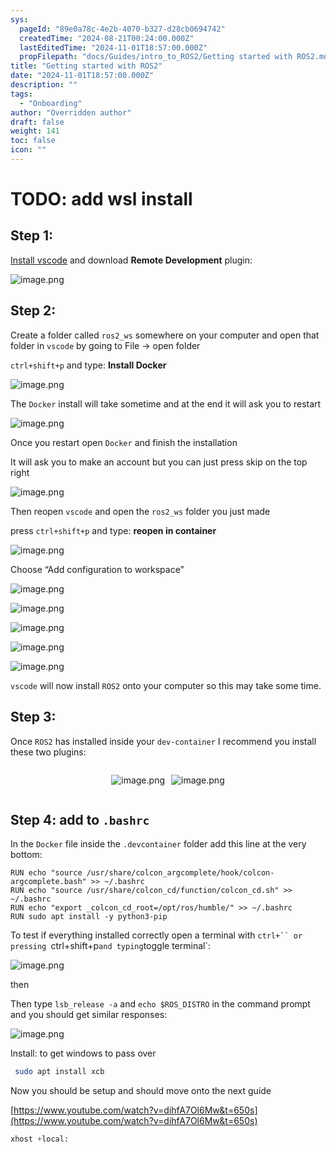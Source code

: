 ```yaml
---
sys:
  pageId: "89e0a78c-4e2b-4070-b327-d28cb0694742"
  createdTime: "2024-08-21T00:24:00.000Z"
  lastEditedTime: "2024-11-01T18:57:00.000Z"
  propFilepath: "docs/Guides/intro_to_ROS2/Getting started with ROS2.md"
title: "Getting started with ROS2"
date: "2024-11-01T18:57:00.000Z"
description: ""
tags:
  - "Onboarding"
author: "Overridden author"
draft: false
weight: 141
toc: false
icon: ""
---
```


# TODO: add wsl install

## Step 1:

[Install vscode](https://code.visualstudio.com/download) and download **Remote Development** plugin:

![image.png](https://prod-files-secure.s3.us-west-2.amazonaws.com/d518164a-d88e-44d1-a4ee-3adb3bd8bce0/efb52993-1881-4a40-b95e-6f020334f022/image.png?X-Amz-Algorithm=AWS4-HMAC-SHA256&X-Amz-Content-Sha256=UNSIGNED-PAYLOAD&X-Amz-Credential=ASIAZI2LB466RTVHPHOJ%2F20250426%2Fus-west-2%2Fs3%2Faws4_request&X-Amz-Date=20250426T200814Z&X-Amz-Expires=3600&X-Amz-Security-Token=IQoJb3JpZ2luX2VjELP%2F%2F%2F%2F%2F%2F%2F%2F%2F%2FwEaCXVzLXdlc3QtMiJGMEQCIF0mrSixW1sAyHsoApaFi1M5AjrEysryiqitwjkcdAmkAiAykX1nGl2OsG6jss5qx8TkUVcA%2BcpxG%2FxOWMUKQbObpyr%2FAwhMEAAaDDYzNzQyMzE4MzgwNSIM2ioLiqfKfj7vGmlGKtwDOJXhHFSGvLvRzS%2FWwuEG0pLlaoqULq2vknCOds5A7C%2F73VuM5cbo3IaAEAudwYpkBVfeEPhwtOojW%2FHIK4eDG%2FYBM2%2FXjiEf5BEjc8Uimm8wvSQ3cc2OWVchkKd5vOhA5YmWUjgNOGVYvbJwRfneWNWaB8MR6emJpF3b3UQpmzBF0xylDQ67VBTx%2BhFMLjtrKA3Hrrg97kSAbyTb6WO9XGjS9fqe6P%2F2Z2BzBHtW%2BbN3Sch5N%2FM0X5eY%2B%2BTBJcSGrHvQFPI5QNhTefstp%2FlgGqQ%2FIg8BT3o1qEIOHdKldifOX2w0OiKe5vQzb49%2BcSIZND1H8qe%2BdTbSjlCf1ftvQxEho%2FyIHvQDw4KvUn0tnKn64xktw13C%2BqWwL1ovR6PG55tOdzAlqVHflNgQdEbwIfRkhrXrhL%2BPSvE7Mo4i0aJQ5zhL7SVbejob4W2vIO7IQUxRWrTHPOWnbPGMDDw%2BAVrKhaSDPtVO44DvVWIIRpz1bFXf0aNIn%2BUab6%2BUYXmJvjlRHuVuI4YZ5y45fv5iRL%2B7aErbXewkvUdLWb9kgFTQE%2Bk2TVpEf7x%2Fx4awASe%2B%2BEB0QGT%2FqAmar55BBAzKmC%2B%2B4tDVjFM4AH80VjSXvoS2Z0N0o6MmkbFtdUAw2920wAY6pgFG2Co2JA4wuZ0qJLIZ1Tzyi2E0Lnb0qQcom7Uz1FUaF8rVJAZGqokb%2BMYcaJNql7NPMMbncRvGNJtQB6cd93q0i5UcjsJjTsPbj88LBoEfgXs21VGNaVed3nLRrcYJXHKdOiG8cFT0X%2FlKvsHQIjTa6fbbwEbPX%2FdXhABOZ8y5kY9aTBRiSeV%2FKB37mJTPfoOqL8Ii6T%2FFERZiPIlbTmwDJF3KjPc%2B&X-Amz-Signature=d99b48442d5854c71be727a6f535d5aa1ee342e88cda47e22e006fab549877cc&X-Amz-SignedHeaders=host&x-id=GetObject)

## Step 2:

Create a folder called `ros2_ws` somewhere on your computer and open that folder in `vscode` by going to File → open folder 

`ctrl+shift+p` and type: **Install Docker**

![image.png](https://prod-files-secure.s3.us-west-2.amazonaws.com/d518164a-d88e-44d1-a4ee-3adb3bd8bce0/2269dc0e-1cd5-47ff-bceb-c04ad9b2eab0/image.png?X-Amz-Algorithm=AWS4-HMAC-SHA256&X-Amz-Content-Sha256=UNSIGNED-PAYLOAD&X-Amz-Credential=ASIAZI2LB466RTVHPHOJ%2F20250426%2Fus-west-2%2Fs3%2Faws4_request&X-Amz-Date=20250426T200814Z&X-Amz-Expires=3600&X-Amz-Security-Token=IQoJb3JpZ2luX2VjELP%2F%2F%2F%2F%2F%2F%2F%2F%2F%2FwEaCXVzLXdlc3QtMiJGMEQCIF0mrSixW1sAyHsoApaFi1M5AjrEysryiqitwjkcdAmkAiAykX1nGl2OsG6jss5qx8TkUVcA%2BcpxG%2FxOWMUKQbObpyr%2FAwhMEAAaDDYzNzQyMzE4MzgwNSIM2ioLiqfKfj7vGmlGKtwDOJXhHFSGvLvRzS%2FWwuEG0pLlaoqULq2vknCOds5A7C%2F73VuM5cbo3IaAEAudwYpkBVfeEPhwtOojW%2FHIK4eDG%2FYBM2%2FXjiEf5BEjc8Uimm8wvSQ3cc2OWVchkKd5vOhA5YmWUjgNOGVYvbJwRfneWNWaB8MR6emJpF3b3UQpmzBF0xylDQ67VBTx%2BhFMLjtrKA3Hrrg97kSAbyTb6WO9XGjS9fqe6P%2F2Z2BzBHtW%2BbN3Sch5N%2FM0X5eY%2B%2BTBJcSGrHvQFPI5QNhTefstp%2FlgGqQ%2FIg8BT3o1qEIOHdKldifOX2w0OiKe5vQzb49%2BcSIZND1H8qe%2BdTbSjlCf1ftvQxEho%2FyIHvQDw4KvUn0tnKn64xktw13C%2BqWwL1ovR6PG55tOdzAlqVHflNgQdEbwIfRkhrXrhL%2BPSvE7Mo4i0aJQ5zhL7SVbejob4W2vIO7IQUxRWrTHPOWnbPGMDDw%2BAVrKhaSDPtVO44DvVWIIRpz1bFXf0aNIn%2BUab6%2BUYXmJvjlRHuVuI4YZ5y45fv5iRL%2B7aErbXewkvUdLWb9kgFTQE%2Bk2TVpEf7x%2Fx4awASe%2B%2BEB0QGT%2FqAmar55BBAzKmC%2B%2B4tDVjFM4AH80VjSXvoS2Z0N0o6MmkbFtdUAw2920wAY6pgFG2Co2JA4wuZ0qJLIZ1Tzyi2E0Lnb0qQcom7Uz1FUaF8rVJAZGqokb%2BMYcaJNql7NPMMbncRvGNJtQB6cd93q0i5UcjsJjTsPbj88LBoEfgXs21VGNaVed3nLRrcYJXHKdOiG8cFT0X%2FlKvsHQIjTa6fbbwEbPX%2FdXhABOZ8y5kY9aTBRiSeV%2FKB37mJTPfoOqL8Ii6T%2FFERZiPIlbTmwDJF3KjPc%2B&X-Amz-Signature=208a94d3b7369ce02d20a365e3eabb50e3b0a1e5605b1c885d80212fe1920965&X-Amz-SignedHeaders=host&x-id=GetObject)

The `Docker` install will take sometime and at the end it will ask you to restart

![image.png](https://prod-files-secure.s3.us-west-2.amazonaws.com/d518164a-d88e-44d1-a4ee-3adb3bd8bce0/ed233f78-be33-4b1f-b89c-9c346c0e961e/image.png?X-Amz-Algorithm=AWS4-HMAC-SHA256&X-Amz-Content-Sha256=UNSIGNED-PAYLOAD&X-Amz-Credential=ASIAZI2LB466RTVHPHOJ%2F20250426%2Fus-west-2%2Fs3%2Faws4_request&X-Amz-Date=20250426T200814Z&X-Amz-Expires=3600&X-Amz-Security-Token=IQoJb3JpZ2luX2VjELP%2F%2F%2F%2F%2F%2F%2F%2F%2F%2FwEaCXVzLXdlc3QtMiJGMEQCIF0mrSixW1sAyHsoApaFi1M5AjrEysryiqitwjkcdAmkAiAykX1nGl2OsG6jss5qx8TkUVcA%2BcpxG%2FxOWMUKQbObpyr%2FAwhMEAAaDDYzNzQyMzE4MzgwNSIM2ioLiqfKfj7vGmlGKtwDOJXhHFSGvLvRzS%2FWwuEG0pLlaoqULq2vknCOds5A7C%2F73VuM5cbo3IaAEAudwYpkBVfeEPhwtOojW%2FHIK4eDG%2FYBM2%2FXjiEf5BEjc8Uimm8wvSQ3cc2OWVchkKd5vOhA5YmWUjgNOGVYvbJwRfneWNWaB8MR6emJpF3b3UQpmzBF0xylDQ67VBTx%2BhFMLjtrKA3Hrrg97kSAbyTb6WO9XGjS9fqe6P%2F2Z2BzBHtW%2BbN3Sch5N%2FM0X5eY%2B%2BTBJcSGrHvQFPI5QNhTefstp%2FlgGqQ%2FIg8BT3o1qEIOHdKldifOX2w0OiKe5vQzb49%2BcSIZND1H8qe%2BdTbSjlCf1ftvQxEho%2FyIHvQDw4KvUn0tnKn64xktw13C%2BqWwL1ovR6PG55tOdzAlqVHflNgQdEbwIfRkhrXrhL%2BPSvE7Mo4i0aJQ5zhL7SVbejob4W2vIO7IQUxRWrTHPOWnbPGMDDw%2BAVrKhaSDPtVO44DvVWIIRpz1bFXf0aNIn%2BUab6%2BUYXmJvjlRHuVuI4YZ5y45fv5iRL%2B7aErbXewkvUdLWb9kgFTQE%2Bk2TVpEf7x%2Fx4awASe%2B%2BEB0QGT%2FqAmar55BBAzKmC%2B%2B4tDVjFM4AH80VjSXvoS2Z0N0o6MmkbFtdUAw2920wAY6pgFG2Co2JA4wuZ0qJLIZ1Tzyi2E0Lnb0qQcom7Uz1FUaF8rVJAZGqokb%2BMYcaJNql7NPMMbncRvGNJtQB6cd93q0i5UcjsJjTsPbj88LBoEfgXs21VGNaVed3nLRrcYJXHKdOiG8cFT0X%2FlKvsHQIjTa6fbbwEbPX%2FdXhABOZ8y5kY9aTBRiSeV%2FKB37mJTPfoOqL8Ii6T%2FFERZiPIlbTmwDJF3KjPc%2B&X-Amz-Signature=1cb30d95566d1a717be6cb1e5fae0ba5ec0edc9f82dde439a090ec308122836a&X-Amz-SignedHeaders=host&x-id=GetObject)

Once you restart open `Docker` and finish the installation

It will ask you to make an account but you can just press skip on the top right

![image.png](https://prod-files-secure.s3.us-west-2.amazonaws.com/d518164a-d88e-44d1-a4ee-3adb3bd8bce0/21010ad9-1659-4fd9-9f59-9932a09b2a3d/image.png?X-Amz-Algorithm=AWS4-HMAC-SHA256&X-Amz-Content-Sha256=UNSIGNED-PAYLOAD&X-Amz-Credential=ASIAZI2LB466RTVHPHOJ%2F20250426%2Fus-west-2%2Fs3%2Faws4_request&X-Amz-Date=20250426T200814Z&X-Amz-Expires=3600&X-Amz-Security-Token=IQoJb3JpZ2luX2VjELP%2F%2F%2F%2F%2F%2F%2F%2F%2F%2FwEaCXVzLXdlc3QtMiJGMEQCIF0mrSixW1sAyHsoApaFi1M5AjrEysryiqitwjkcdAmkAiAykX1nGl2OsG6jss5qx8TkUVcA%2BcpxG%2FxOWMUKQbObpyr%2FAwhMEAAaDDYzNzQyMzE4MzgwNSIM2ioLiqfKfj7vGmlGKtwDOJXhHFSGvLvRzS%2FWwuEG0pLlaoqULq2vknCOds5A7C%2F73VuM5cbo3IaAEAudwYpkBVfeEPhwtOojW%2FHIK4eDG%2FYBM2%2FXjiEf5BEjc8Uimm8wvSQ3cc2OWVchkKd5vOhA5YmWUjgNOGVYvbJwRfneWNWaB8MR6emJpF3b3UQpmzBF0xylDQ67VBTx%2BhFMLjtrKA3Hrrg97kSAbyTb6WO9XGjS9fqe6P%2F2Z2BzBHtW%2BbN3Sch5N%2FM0X5eY%2B%2BTBJcSGrHvQFPI5QNhTefstp%2FlgGqQ%2FIg8BT3o1qEIOHdKldifOX2w0OiKe5vQzb49%2BcSIZND1H8qe%2BdTbSjlCf1ftvQxEho%2FyIHvQDw4KvUn0tnKn64xktw13C%2BqWwL1ovR6PG55tOdzAlqVHflNgQdEbwIfRkhrXrhL%2BPSvE7Mo4i0aJQ5zhL7SVbejob4W2vIO7IQUxRWrTHPOWnbPGMDDw%2BAVrKhaSDPtVO44DvVWIIRpz1bFXf0aNIn%2BUab6%2BUYXmJvjlRHuVuI4YZ5y45fv5iRL%2B7aErbXewkvUdLWb9kgFTQE%2Bk2TVpEf7x%2Fx4awASe%2B%2BEB0QGT%2FqAmar55BBAzKmC%2B%2B4tDVjFM4AH80VjSXvoS2Z0N0o6MmkbFtdUAw2920wAY6pgFG2Co2JA4wuZ0qJLIZ1Tzyi2E0Lnb0qQcom7Uz1FUaF8rVJAZGqokb%2BMYcaJNql7NPMMbncRvGNJtQB6cd93q0i5UcjsJjTsPbj88LBoEfgXs21VGNaVed3nLRrcYJXHKdOiG8cFT0X%2FlKvsHQIjTa6fbbwEbPX%2FdXhABOZ8y5kY9aTBRiSeV%2FKB37mJTPfoOqL8Ii6T%2FFERZiPIlbTmwDJF3KjPc%2B&X-Amz-Signature=9a0517e04f14c73078b6d61ffcc76a6f6b1bb5055ce5c79d1f38cf23f0aff99f&X-Amz-SignedHeaders=host&x-id=GetObject)

Then reopen `vscode` and open the `ros2_ws` folder you just made

press `ctrl+shift+p` and type: **reopen in container**

![image.png](https://prod-files-secure.s3.us-west-2.amazonaws.com/d518164a-d88e-44d1-a4ee-3adb3bd8bce0/4e93b8c2-41ad-488c-8095-c74205196118/image.png?X-Amz-Algorithm=AWS4-HMAC-SHA256&X-Amz-Content-Sha256=UNSIGNED-PAYLOAD&X-Amz-Credential=ASIAZI2LB466RTVHPHOJ%2F20250426%2Fus-west-2%2Fs3%2Faws4_request&X-Amz-Date=20250426T200814Z&X-Amz-Expires=3600&X-Amz-Security-Token=IQoJb3JpZ2luX2VjELP%2F%2F%2F%2F%2F%2F%2F%2F%2F%2FwEaCXVzLXdlc3QtMiJGMEQCIF0mrSixW1sAyHsoApaFi1M5AjrEysryiqitwjkcdAmkAiAykX1nGl2OsG6jss5qx8TkUVcA%2BcpxG%2FxOWMUKQbObpyr%2FAwhMEAAaDDYzNzQyMzE4MzgwNSIM2ioLiqfKfj7vGmlGKtwDOJXhHFSGvLvRzS%2FWwuEG0pLlaoqULq2vknCOds5A7C%2F73VuM5cbo3IaAEAudwYpkBVfeEPhwtOojW%2FHIK4eDG%2FYBM2%2FXjiEf5BEjc8Uimm8wvSQ3cc2OWVchkKd5vOhA5YmWUjgNOGVYvbJwRfneWNWaB8MR6emJpF3b3UQpmzBF0xylDQ67VBTx%2BhFMLjtrKA3Hrrg97kSAbyTb6WO9XGjS9fqe6P%2F2Z2BzBHtW%2BbN3Sch5N%2FM0X5eY%2B%2BTBJcSGrHvQFPI5QNhTefstp%2FlgGqQ%2FIg8BT3o1qEIOHdKldifOX2w0OiKe5vQzb49%2BcSIZND1H8qe%2BdTbSjlCf1ftvQxEho%2FyIHvQDw4KvUn0tnKn64xktw13C%2BqWwL1ovR6PG55tOdzAlqVHflNgQdEbwIfRkhrXrhL%2BPSvE7Mo4i0aJQ5zhL7SVbejob4W2vIO7IQUxRWrTHPOWnbPGMDDw%2BAVrKhaSDPtVO44DvVWIIRpz1bFXf0aNIn%2BUab6%2BUYXmJvjlRHuVuI4YZ5y45fv5iRL%2B7aErbXewkvUdLWb9kgFTQE%2Bk2TVpEf7x%2Fx4awASe%2B%2BEB0QGT%2FqAmar55BBAzKmC%2B%2B4tDVjFM4AH80VjSXvoS2Z0N0o6MmkbFtdUAw2920wAY6pgFG2Co2JA4wuZ0qJLIZ1Tzyi2E0Lnb0qQcom7Uz1FUaF8rVJAZGqokb%2BMYcaJNql7NPMMbncRvGNJtQB6cd93q0i5UcjsJjTsPbj88LBoEfgXs21VGNaVed3nLRrcYJXHKdOiG8cFT0X%2FlKvsHQIjTa6fbbwEbPX%2FdXhABOZ8y5kY9aTBRiSeV%2FKB37mJTPfoOqL8Ii6T%2FFERZiPIlbTmwDJF3KjPc%2B&X-Amz-Signature=ddad0baf5d33bfc61fe3badc13e6a8ce6ab6dc1652a93f0ef1bf8a0ce8562808&X-Amz-SignedHeaders=host&x-id=GetObject)

Choose “Add configuration to workspace”

![image.png](https://prod-files-secure.s3.us-west-2.amazonaws.com/d518164a-d88e-44d1-a4ee-3adb3bd8bce0/9560b282-5060-4989-ba37-97e7b2c22476/image.png?X-Amz-Algorithm=AWS4-HMAC-SHA256&X-Amz-Content-Sha256=UNSIGNED-PAYLOAD&X-Amz-Credential=ASIAZI2LB466RTVHPHOJ%2F20250426%2Fus-west-2%2Fs3%2Faws4_request&X-Amz-Date=20250426T200814Z&X-Amz-Expires=3600&X-Amz-Security-Token=IQoJb3JpZ2luX2VjELP%2F%2F%2F%2F%2F%2F%2F%2F%2F%2FwEaCXVzLXdlc3QtMiJGMEQCIF0mrSixW1sAyHsoApaFi1M5AjrEysryiqitwjkcdAmkAiAykX1nGl2OsG6jss5qx8TkUVcA%2BcpxG%2FxOWMUKQbObpyr%2FAwhMEAAaDDYzNzQyMzE4MzgwNSIM2ioLiqfKfj7vGmlGKtwDOJXhHFSGvLvRzS%2FWwuEG0pLlaoqULq2vknCOds5A7C%2F73VuM5cbo3IaAEAudwYpkBVfeEPhwtOojW%2FHIK4eDG%2FYBM2%2FXjiEf5BEjc8Uimm8wvSQ3cc2OWVchkKd5vOhA5YmWUjgNOGVYvbJwRfneWNWaB8MR6emJpF3b3UQpmzBF0xylDQ67VBTx%2BhFMLjtrKA3Hrrg97kSAbyTb6WO9XGjS9fqe6P%2F2Z2BzBHtW%2BbN3Sch5N%2FM0X5eY%2B%2BTBJcSGrHvQFPI5QNhTefstp%2FlgGqQ%2FIg8BT3o1qEIOHdKldifOX2w0OiKe5vQzb49%2BcSIZND1H8qe%2BdTbSjlCf1ftvQxEho%2FyIHvQDw4KvUn0tnKn64xktw13C%2BqWwL1ovR6PG55tOdzAlqVHflNgQdEbwIfRkhrXrhL%2BPSvE7Mo4i0aJQ5zhL7SVbejob4W2vIO7IQUxRWrTHPOWnbPGMDDw%2BAVrKhaSDPtVO44DvVWIIRpz1bFXf0aNIn%2BUab6%2BUYXmJvjlRHuVuI4YZ5y45fv5iRL%2B7aErbXewkvUdLWb9kgFTQE%2Bk2TVpEf7x%2Fx4awASe%2B%2BEB0QGT%2FqAmar55BBAzKmC%2B%2B4tDVjFM4AH80VjSXvoS2Z0N0o6MmkbFtdUAw2920wAY6pgFG2Co2JA4wuZ0qJLIZ1Tzyi2E0Lnb0qQcom7Uz1FUaF8rVJAZGqokb%2BMYcaJNql7NPMMbncRvGNJtQB6cd93q0i5UcjsJjTsPbj88LBoEfgXs21VGNaVed3nLRrcYJXHKdOiG8cFT0X%2FlKvsHQIjTa6fbbwEbPX%2FdXhABOZ8y5kY9aTBRiSeV%2FKB37mJTPfoOqL8Ii6T%2FFERZiPIlbTmwDJF3KjPc%2B&X-Amz-Signature=1737b83b2574be51ebf1d35a23bc360df2183bbddcaa04fe973da0767fcf82cf&X-Amz-SignedHeaders=host&x-id=GetObject)

![image.png](https://prod-files-secure.s3.us-west-2.amazonaws.com/d518164a-d88e-44d1-a4ee-3adb3bd8bce0/2ee63f81-886b-48e8-a553-dc6e5eac99e4/image.png?X-Amz-Algorithm=AWS4-HMAC-SHA256&X-Amz-Content-Sha256=UNSIGNED-PAYLOAD&X-Amz-Credential=ASIAZI2LB466RTVHPHOJ%2F20250426%2Fus-west-2%2Fs3%2Faws4_request&X-Amz-Date=20250426T200814Z&X-Amz-Expires=3600&X-Amz-Security-Token=IQoJb3JpZ2luX2VjELP%2F%2F%2F%2F%2F%2F%2F%2F%2F%2FwEaCXVzLXdlc3QtMiJGMEQCIF0mrSixW1sAyHsoApaFi1M5AjrEysryiqitwjkcdAmkAiAykX1nGl2OsG6jss5qx8TkUVcA%2BcpxG%2FxOWMUKQbObpyr%2FAwhMEAAaDDYzNzQyMzE4MzgwNSIM2ioLiqfKfj7vGmlGKtwDOJXhHFSGvLvRzS%2FWwuEG0pLlaoqULq2vknCOds5A7C%2F73VuM5cbo3IaAEAudwYpkBVfeEPhwtOojW%2FHIK4eDG%2FYBM2%2FXjiEf5BEjc8Uimm8wvSQ3cc2OWVchkKd5vOhA5YmWUjgNOGVYvbJwRfneWNWaB8MR6emJpF3b3UQpmzBF0xylDQ67VBTx%2BhFMLjtrKA3Hrrg97kSAbyTb6WO9XGjS9fqe6P%2F2Z2BzBHtW%2BbN3Sch5N%2FM0X5eY%2B%2BTBJcSGrHvQFPI5QNhTefstp%2FlgGqQ%2FIg8BT3o1qEIOHdKldifOX2w0OiKe5vQzb49%2BcSIZND1H8qe%2BdTbSjlCf1ftvQxEho%2FyIHvQDw4KvUn0tnKn64xktw13C%2BqWwL1ovR6PG55tOdzAlqVHflNgQdEbwIfRkhrXrhL%2BPSvE7Mo4i0aJQ5zhL7SVbejob4W2vIO7IQUxRWrTHPOWnbPGMDDw%2BAVrKhaSDPtVO44DvVWIIRpz1bFXf0aNIn%2BUab6%2BUYXmJvjlRHuVuI4YZ5y45fv5iRL%2B7aErbXewkvUdLWb9kgFTQE%2Bk2TVpEf7x%2Fx4awASe%2B%2BEB0QGT%2FqAmar55BBAzKmC%2B%2B4tDVjFM4AH80VjSXvoS2Z0N0o6MmkbFtdUAw2920wAY6pgFG2Co2JA4wuZ0qJLIZ1Tzyi2E0Lnb0qQcom7Uz1FUaF8rVJAZGqokb%2BMYcaJNql7NPMMbncRvGNJtQB6cd93q0i5UcjsJjTsPbj88LBoEfgXs21VGNaVed3nLRrcYJXHKdOiG8cFT0X%2FlKvsHQIjTa6fbbwEbPX%2FdXhABOZ8y5kY9aTBRiSeV%2FKB37mJTPfoOqL8Ii6T%2FFERZiPIlbTmwDJF3KjPc%2B&X-Amz-Signature=0b00b9a8de3a6a5d12901eba48db0dbb4d6eeb482b6616a6670d0b5242d4e24f&X-Amz-SignedHeaders=host&x-id=GetObject)

![image.png](https://prod-files-secure.s3.us-west-2.amazonaws.com/d518164a-d88e-44d1-a4ee-3adb3bd8bce0/ae1580b2-b048-407e-aed9-b584224a7a04/image.png?X-Amz-Algorithm=AWS4-HMAC-SHA256&X-Amz-Content-Sha256=UNSIGNED-PAYLOAD&X-Amz-Credential=ASIAZI2LB466RTVHPHOJ%2F20250426%2Fus-west-2%2Fs3%2Faws4_request&X-Amz-Date=20250426T200814Z&X-Amz-Expires=3600&X-Amz-Security-Token=IQoJb3JpZ2luX2VjELP%2F%2F%2F%2F%2F%2F%2F%2F%2F%2FwEaCXVzLXdlc3QtMiJGMEQCIF0mrSixW1sAyHsoApaFi1M5AjrEysryiqitwjkcdAmkAiAykX1nGl2OsG6jss5qx8TkUVcA%2BcpxG%2FxOWMUKQbObpyr%2FAwhMEAAaDDYzNzQyMzE4MzgwNSIM2ioLiqfKfj7vGmlGKtwDOJXhHFSGvLvRzS%2FWwuEG0pLlaoqULq2vknCOds5A7C%2F73VuM5cbo3IaAEAudwYpkBVfeEPhwtOojW%2FHIK4eDG%2FYBM2%2FXjiEf5BEjc8Uimm8wvSQ3cc2OWVchkKd5vOhA5YmWUjgNOGVYvbJwRfneWNWaB8MR6emJpF3b3UQpmzBF0xylDQ67VBTx%2BhFMLjtrKA3Hrrg97kSAbyTb6WO9XGjS9fqe6P%2F2Z2BzBHtW%2BbN3Sch5N%2FM0X5eY%2B%2BTBJcSGrHvQFPI5QNhTefstp%2FlgGqQ%2FIg8BT3o1qEIOHdKldifOX2w0OiKe5vQzb49%2BcSIZND1H8qe%2BdTbSjlCf1ftvQxEho%2FyIHvQDw4KvUn0tnKn64xktw13C%2BqWwL1ovR6PG55tOdzAlqVHflNgQdEbwIfRkhrXrhL%2BPSvE7Mo4i0aJQ5zhL7SVbejob4W2vIO7IQUxRWrTHPOWnbPGMDDw%2BAVrKhaSDPtVO44DvVWIIRpz1bFXf0aNIn%2BUab6%2BUYXmJvjlRHuVuI4YZ5y45fv5iRL%2B7aErbXewkvUdLWb9kgFTQE%2Bk2TVpEf7x%2Fx4awASe%2B%2BEB0QGT%2FqAmar55BBAzKmC%2B%2B4tDVjFM4AH80VjSXvoS2Z0N0o6MmkbFtdUAw2920wAY6pgFG2Co2JA4wuZ0qJLIZ1Tzyi2E0Lnb0qQcom7Uz1FUaF8rVJAZGqokb%2BMYcaJNql7NPMMbncRvGNJtQB6cd93q0i5UcjsJjTsPbj88LBoEfgXs21VGNaVed3nLRrcYJXHKdOiG8cFT0X%2FlKvsHQIjTa6fbbwEbPX%2FdXhABOZ8y5kY9aTBRiSeV%2FKB37mJTPfoOqL8Ii6T%2FFERZiPIlbTmwDJF3KjPc%2B&X-Amz-Signature=e10b9690b29672aaa1350804df755b5e9b4f4ca54d1279ae7bcb3be91d222d75&X-Amz-SignedHeaders=host&x-id=GetObject)

![image.png](https://prod-files-secure.s3.us-west-2.amazonaws.com/d518164a-d88e-44d1-a4ee-3adb3bd8bce0/53255b28-f75e-430f-b9e3-c0ac8577e42b/image.png?X-Amz-Algorithm=AWS4-HMAC-SHA256&X-Amz-Content-Sha256=UNSIGNED-PAYLOAD&X-Amz-Credential=ASIAZI2LB466RTVHPHOJ%2F20250426%2Fus-west-2%2Fs3%2Faws4_request&X-Amz-Date=20250426T200814Z&X-Amz-Expires=3600&X-Amz-Security-Token=IQoJb3JpZ2luX2VjELP%2F%2F%2F%2F%2F%2F%2F%2F%2F%2FwEaCXVzLXdlc3QtMiJGMEQCIF0mrSixW1sAyHsoApaFi1M5AjrEysryiqitwjkcdAmkAiAykX1nGl2OsG6jss5qx8TkUVcA%2BcpxG%2FxOWMUKQbObpyr%2FAwhMEAAaDDYzNzQyMzE4MzgwNSIM2ioLiqfKfj7vGmlGKtwDOJXhHFSGvLvRzS%2FWwuEG0pLlaoqULq2vknCOds5A7C%2F73VuM5cbo3IaAEAudwYpkBVfeEPhwtOojW%2FHIK4eDG%2FYBM2%2FXjiEf5BEjc8Uimm8wvSQ3cc2OWVchkKd5vOhA5YmWUjgNOGVYvbJwRfneWNWaB8MR6emJpF3b3UQpmzBF0xylDQ67VBTx%2BhFMLjtrKA3Hrrg97kSAbyTb6WO9XGjS9fqe6P%2F2Z2BzBHtW%2BbN3Sch5N%2FM0X5eY%2B%2BTBJcSGrHvQFPI5QNhTefstp%2FlgGqQ%2FIg8BT3o1qEIOHdKldifOX2w0OiKe5vQzb49%2BcSIZND1H8qe%2BdTbSjlCf1ftvQxEho%2FyIHvQDw4KvUn0tnKn64xktw13C%2BqWwL1ovR6PG55tOdzAlqVHflNgQdEbwIfRkhrXrhL%2BPSvE7Mo4i0aJQ5zhL7SVbejob4W2vIO7IQUxRWrTHPOWnbPGMDDw%2BAVrKhaSDPtVO44DvVWIIRpz1bFXf0aNIn%2BUab6%2BUYXmJvjlRHuVuI4YZ5y45fv5iRL%2B7aErbXewkvUdLWb9kgFTQE%2Bk2TVpEf7x%2Fx4awASe%2B%2BEB0QGT%2FqAmar55BBAzKmC%2B%2B4tDVjFM4AH80VjSXvoS2Z0N0o6MmkbFtdUAw2920wAY6pgFG2Co2JA4wuZ0qJLIZ1Tzyi2E0Lnb0qQcom7Uz1FUaF8rVJAZGqokb%2BMYcaJNql7NPMMbncRvGNJtQB6cd93q0i5UcjsJjTsPbj88LBoEfgXs21VGNaVed3nLRrcYJXHKdOiG8cFT0X%2FlKvsHQIjTa6fbbwEbPX%2FdXhABOZ8y5kY9aTBRiSeV%2FKB37mJTPfoOqL8Ii6T%2FFERZiPIlbTmwDJF3KjPc%2B&X-Amz-Signature=74d5ed51d4946bbac046153a312649dabc6eb7726e1d39ac52f19440eba0f032&X-Amz-SignedHeaders=host&x-id=GetObject)

![image.png](https://prod-files-secure.s3.us-west-2.amazonaws.com/d518164a-d88e-44d1-a4ee-3adb3bd8bce0/7c562767-5af9-4ffb-97d1-327bcdf4ee00/image.png?X-Amz-Algorithm=AWS4-HMAC-SHA256&X-Amz-Content-Sha256=UNSIGNED-PAYLOAD&X-Amz-Credential=ASIAZI2LB466RTVHPHOJ%2F20250426%2Fus-west-2%2Fs3%2Faws4_request&X-Amz-Date=20250426T200814Z&X-Amz-Expires=3600&X-Amz-Security-Token=IQoJb3JpZ2luX2VjELP%2F%2F%2F%2F%2F%2F%2F%2F%2F%2FwEaCXVzLXdlc3QtMiJGMEQCIF0mrSixW1sAyHsoApaFi1M5AjrEysryiqitwjkcdAmkAiAykX1nGl2OsG6jss5qx8TkUVcA%2BcpxG%2FxOWMUKQbObpyr%2FAwhMEAAaDDYzNzQyMzE4MzgwNSIM2ioLiqfKfj7vGmlGKtwDOJXhHFSGvLvRzS%2FWwuEG0pLlaoqULq2vknCOds5A7C%2F73VuM5cbo3IaAEAudwYpkBVfeEPhwtOojW%2FHIK4eDG%2FYBM2%2FXjiEf5BEjc8Uimm8wvSQ3cc2OWVchkKd5vOhA5YmWUjgNOGVYvbJwRfneWNWaB8MR6emJpF3b3UQpmzBF0xylDQ67VBTx%2BhFMLjtrKA3Hrrg97kSAbyTb6WO9XGjS9fqe6P%2F2Z2BzBHtW%2BbN3Sch5N%2FM0X5eY%2B%2BTBJcSGrHvQFPI5QNhTefstp%2FlgGqQ%2FIg8BT3o1qEIOHdKldifOX2w0OiKe5vQzb49%2BcSIZND1H8qe%2BdTbSjlCf1ftvQxEho%2FyIHvQDw4KvUn0tnKn64xktw13C%2BqWwL1ovR6PG55tOdzAlqVHflNgQdEbwIfRkhrXrhL%2BPSvE7Mo4i0aJQ5zhL7SVbejob4W2vIO7IQUxRWrTHPOWnbPGMDDw%2BAVrKhaSDPtVO44DvVWIIRpz1bFXf0aNIn%2BUab6%2BUYXmJvjlRHuVuI4YZ5y45fv5iRL%2B7aErbXewkvUdLWb9kgFTQE%2Bk2TVpEf7x%2Fx4awASe%2B%2BEB0QGT%2FqAmar55BBAzKmC%2B%2B4tDVjFM4AH80VjSXvoS2Z0N0o6MmkbFtdUAw2920wAY6pgFG2Co2JA4wuZ0qJLIZ1Tzyi2E0Lnb0qQcom7Uz1FUaF8rVJAZGqokb%2BMYcaJNql7NPMMbncRvGNJtQB6cd93q0i5UcjsJjTsPbj88LBoEfgXs21VGNaVed3nLRrcYJXHKdOiG8cFT0X%2FlKvsHQIjTa6fbbwEbPX%2FdXhABOZ8y5kY9aTBRiSeV%2FKB37mJTPfoOqL8Ii6T%2FFERZiPIlbTmwDJF3KjPc%2B&X-Amz-Signature=396424b70db3dde8698cea7c4052a7c135ea14a852bd7175879ea001d6c5248c&X-Amz-SignedHeaders=host&x-id=GetObject)

`vscode` will now install `ROS2` onto your computer so this may take some time.

## Step 3:

Once `ROS2` has installed inside your `dev-container` I recommend you install these two plugins:

<div style="display: flex;flex-direction: row; column-gap:10px; max-width: 630px;justify-content: center;">
<div>

![image.png](https://prod-files-secure.s3.us-west-2.amazonaws.com/d518164a-d88e-44d1-a4ee-3adb3bd8bce0/3fc3d550-5a54-4ba1-ba6b-faa01cdb7369/image.png?X-Amz-Algorithm=AWS4-HMAC-SHA256&X-Amz-Content-Sha256=UNSIGNED-PAYLOAD&X-Amz-Credential=ASIAZI2LB466SSQLOBI5%2F20250426%2Fus-west-2%2Fs3%2Faws4_request&X-Amz-Date=20250426T200815Z&X-Amz-Expires=3600&X-Amz-Security-Token=IQoJb3JpZ2luX2VjELP%2F%2F%2F%2F%2F%2F%2F%2F%2F%2FwEaCXVzLXdlc3QtMiJGMEQCIB0W8Mhr3lMQ2b65XqpOwkz%2FWiba9iakv1Opek2F2WDkAiA6BsFJECC5qCqy1yEVHd8f4f4yjs9n6kuLyTCirQxquyr%2FAwhMEAAaDDYzNzQyMzE4MzgwNSIMGcwDqHOc%2BsJm9%2FxTKtwDzKZI%2FHDPRc4KsIjQBuMHaWo3cfjzuC3CCr6ZZkZ6If2OWDKgMoJaocHs6zePpB%2BkBR6Y854sqTpecl4oiS2yNiP6PqYiB6FkW6DnPjIgEqJm3%2BlPcQ22RiaM%2BF8UJlBBZY7ts3uyaAEW1CLldg9K4ZK6NdH153Jt%2FsfuB7MWHU8cRigx42oWC8JaeYF27BtVQSuaAYvHPFeywy24CPGXjxIY2O%2B0A1A9701kZoa1YxGQUvfux95RYvpvHkhteEIcT5vgXMyv3RchG%2BkeOM%2BbzzaCl1jMcqHEJHxmNdyJLBLknX3utK17bZ%2B8C5d%2F%2BqBhjlaAXfZFl5tidJNbfHDy9EGSAuaoMTps5xFsuTuo7Jbfc1%2BL5CtAvEAIaWEdCCGi%2FIh3S9VMK04rq%2FB7qyvf7bpcAb40hw9KIP6EPrNXlsPWsn4M9OjOOIWfNCo%2FQKaso8l4ou6qojKKm9tf%2B2wS91IddWiwY%2By1enoYU1licpdj%2BstAACjtWQeBLSU%2BFytLRpVOB%2B%2Fv4cEwIyLQZ6Q2ntXBWxKsFAP7gNH2w8wC2eaLISo2TTPgOgonMaOTKFrQoank1rvBiqCiW3hyivkorLM9G82we5KOc5m09gcxumL7k0DsuUlY8m0EvJUw1N20wAY6pgFey7fF7LnLkfGdaQ6kfTenqfusmPTK0UPfEvB%2BqeHGpCdySIBWvnM26bDc8TJueaRJ3UlTzC1IbxIgDY68m68z2iFW37rRT3NM1NZJBRh64vOqSC4ohoez4ioGd8%2BpEvKbHu%2BiDJN8oJR9G6c6wvojt75V6ta5%2BwjBb7oQQHyleAZloLnUnioOTcpMTOzcJwkty0rnYlfai6omTH5K5CMDMcZf1Z6%2B&X-Amz-Signature=2acd0c4b62efdbc4c5a683664f3aade012f82d572696ff45e94fdc8563fedd22&X-Amz-SignedHeaders=host&x-id=GetObject)

</div>
<div>

![image.png](https://prod-files-secure.s3.us-west-2.amazonaws.com/d518164a-d88e-44d1-a4ee-3adb3bd8bce0/d994cc66-13c2-4093-a5a3-f84cf4601a82/image.png?X-Amz-Algorithm=AWS4-HMAC-SHA256&X-Amz-Content-Sha256=UNSIGNED-PAYLOAD&X-Amz-Credential=ASIAZI2LB466SNG32GVL%2F20250426%2Fus-west-2%2Fs3%2Faws4_request&X-Amz-Date=20250426T200815Z&X-Amz-Expires=3600&X-Amz-Security-Token=IQoJb3JpZ2luX2VjELP%2F%2F%2F%2F%2F%2F%2F%2F%2F%2FwEaCXVzLXdlc3QtMiJIMEYCIQD1lwjEZJbaiyZXvv0DlgQ5gQ6jHYNf3e2iVmVUBj5t1AIhAJWP8ABbQzhkBy33nYQmSgsZYIighz5%2BHSpDfOine6t5Kv8DCEwQABoMNjM3NDIzMTgzODA1Igy7zaJ%2F%2B7LSBihJrGoq3AOXa8hYzr8Ask0kU8Ylpy9Y7uIHgVEPwDhbwstAnjBDZY9Hy%2FjcEls8qesI9TZZlFQAYZDR1qRPE9gdQS9bDKI%2Bx5aGb%2FJz2EEdTwyA87CXJNNmH3nwdpXjOtVXRLwIM%2Bad1hdcxfmxw6qqwtlj%2BMUZpp%2BvAKWnc8vMYJ9Cd7xSH2u%2BsnbOpyYXRKFDp0uju%2F%2FY50TZk0eoTQO9DNU4yPTZvDExdFqq9eOR4mtURnsW1Hlz7FRppfl0wjLbcM4hkl%2FVfI3pPEdVr6zHgMKumDE6svMv5kvus5hZRy5BVEvuc55vj895XQAJs9cJeDeurXm8L%2FCRliN%2BjzC%2BfqRM39rux3slpx%2FA0s28Js5sG7h%2B4NBR35taCzPlUCG%2F5vC04lnpMTV%2F8gs6EpYII%2FSsvGrhGJ%2FYQhiZFf2IwUM6ecTZSisKlPDV%2Be6%2FC%2BPOVFP4kShpyVvK4QRDFP7W3CpUNN1R8NUh%2BoX3mavq0XmqpRln609GblPx6nqRoaghQOsJS%2FENCxaWzNov2JNjl%2Fzp2bhOlJZn%2Bp15Q75hVUbOTrSmAUV641pLBmV%2F0y4JTWYI9E0s5zbsAMAxli731p3zd0MtZVXXumBMmLIJzo8VH5S%2FvlHt5dZoKu%2FPFhAwBzDL3bTABjqkAU5SzfMRD174PKsX6NpmPl0ooQc5k2AXck56qM%2BfkA7tAxAdaP0gHDe93aiCHUn5Yq4h8HjMzkK%2FQ6%2FDpk9AEERIedExOD1DjMe6b4c94VGgNbx6wU4RR%2FwNDjKiGz3%2BMiPmlBMK5Uki4aHqKidTKYIxFPhfkUeXNoRUSXVQrJFCfxN8BnSsL3z81zxtyh0Z%2Bx0FseCdNfyp6gbdnhdmLhZXx5TJ&X-Amz-Signature=8c877032cd2701125e4f821d29178957ae389e1f6c9abf4ffae019ea4db04602&X-Amz-SignedHeaders=host&x-id=GetObject)

</div>
</div>

## Step 4: add to `.bashrc`

In the `Docker` file inside the `.devcontainer` folder add this line at the very bottom: 

```docker
RUN echo "source /usr/share/colcon_argcomplete/hook/colcon-argcomplete.bash" >> ~/.bashrc
RUN echo "source /usr/share/colcon_cd/function/colcon_cd.sh" >> ~/.bashrc
RUN echo "export _colcon_cd_root=/opt/ros/humble/" >> ~/.bashrc
RUN sudo apt install -y python3-pip 
```

To test if everything installed correctly open a terminal with `ctrl+`` or pressing `ctrl+shift+p` and typing `toggle terminal`:

![image.png](https://prod-files-secure.s3.us-west-2.amazonaws.com/d518164a-d88e-44d1-a4ee-3adb3bd8bce0/6a4943d8-b04e-4c02-9a58-775f3384d1a5/image.png?X-Amz-Algorithm=AWS4-HMAC-SHA256&X-Amz-Content-Sha256=UNSIGNED-PAYLOAD&X-Amz-Credential=ASIAZI2LB466RTVHPHOJ%2F20250426%2Fus-west-2%2Fs3%2Faws4_request&X-Amz-Date=20250426T200814Z&X-Amz-Expires=3600&X-Amz-Security-Token=IQoJb3JpZ2luX2VjELP%2F%2F%2F%2F%2F%2F%2F%2F%2F%2FwEaCXVzLXdlc3QtMiJGMEQCIF0mrSixW1sAyHsoApaFi1M5AjrEysryiqitwjkcdAmkAiAykX1nGl2OsG6jss5qx8TkUVcA%2BcpxG%2FxOWMUKQbObpyr%2FAwhMEAAaDDYzNzQyMzE4MzgwNSIM2ioLiqfKfj7vGmlGKtwDOJXhHFSGvLvRzS%2FWwuEG0pLlaoqULq2vknCOds5A7C%2F73VuM5cbo3IaAEAudwYpkBVfeEPhwtOojW%2FHIK4eDG%2FYBM2%2FXjiEf5BEjc8Uimm8wvSQ3cc2OWVchkKd5vOhA5YmWUjgNOGVYvbJwRfneWNWaB8MR6emJpF3b3UQpmzBF0xylDQ67VBTx%2BhFMLjtrKA3Hrrg97kSAbyTb6WO9XGjS9fqe6P%2F2Z2BzBHtW%2BbN3Sch5N%2FM0X5eY%2B%2BTBJcSGrHvQFPI5QNhTefstp%2FlgGqQ%2FIg8BT3o1qEIOHdKldifOX2w0OiKe5vQzb49%2BcSIZND1H8qe%2BdTbSjlCf1ftvQxEho%2FyIHvQDw4KvUn0tnKn64xktw13C%2BqWwL1ovR6PG55tOdzAlqVHflNgQdEbwIfRkhrXrhL%2BPSvE7Mo4i0aJQ5zhL7SVbejob4W2vIO7IQUxRWrTHPOWnbPGMDDw%2BAVrKhaSDPtVO44DvVWIIRpz1bFXf0aNIn%2BUab6%2BUYXmJvjlRHuVuI4YZ5y45fv5iRL%2B7aErbXewkvUdLWb9kgFTQE%2Bk2TVpEf7x%2Fx4awASe%2B%2BEB0QGT%2FqAmar55BBAzKmC%2B%2B4tDVjFM4AH80VjSXvoS2Z0N0o6MmkbFtdUAw2920wAY6pgFG2Co2JA4wuZ0qJLIZ1Tzyi2E0Lnb0qQcom7Uz1FUaF8rVJAZGqokb%2BMYcaJNql7NPMMbncRvGNJtQB6cd93q0i5UcjsJjTsPbj88LBoEfgXs21VGNaVed3nLRrcYJXHKdOiG8cFT0X%2FlKvsHQIjTa6fbbwEbPX%2FdXhABOZ8y5kY9aTBRiSeV%2FKB37mJTPfoOqL8Ii6T%2FFERZiPIlbTmwDJF3KjPc%2B&X-Amz-Signature=3eb2f7ebb619b5410be3409f9da902b78b20e504e30e0bf1566311d7fe7625bd&X-Amz-SignedHeaders=host&x-id=GetObject)

then 

Then type `lsb_release -a` and `echo $ROS_DISTRO` in the command prompt and you should get similar responses:

![image.png](https://prod-files-secure.s3.us-west-2.amazonaws.com/d518164a-d88e-44d1-a4ee-3adb3bd8bce0/3e635dec-a805-4e85-8b9e-d000e5b71a4e/image.png?X-Amz-Algorithm=AWS4-HMAC-SHA256&X-Amz-Content-Sha256=UNSIGNED-PAYLOAD&X-Amz-Credential=ASIAZI2LB466RTVHPHOJ%2F20250426%2Fus-west-2%2Fs3%2Faws4_request&X-Amz-Date=20250426T200814Z&X-Amz-Expires=3600&X-Amz-Security-Token=IQoJb3JpZ2luX2VjELP%2F%2F%2F%2F%2F%2F%2F%2F%2F%2FwEaCXVzLXdlc3QtMiJGMEQCIF0mrSixW1sAyHsoApaFi1M5AjrEysryiqitwjkcdAmkAiAykX1nGl2OsG6jss5qx8TkUVcA%2BcpxG%2FxOWMUKQbObpyr%2FAwhMEAAaDDYzNzQyMzE4MzgwNSIM2ioLiqfKfj7vGmlGKtwDOJXhHFSGvLvRzS%2FWwuEG0pLlaoqULq2vknCOds5A7C%2F73VuM5cbo3IaAEAudwYpkBVfeEPhwtOojW%2FHIK4eDG%2FYBM2%2FXjiEf5BEjc8Uimm8wvSQ3cc2OWVchkKd5vOhA5YmWUjgNOGVYvbJwRfneWNWaB8MR6emJpF3b3UQpmzBF0xylDQ67VBTx%2BhFMLjtrKA3Hrrg97kSAbyTb6WO9XGjS9fqe6P%2F2Z2BzBHtW%2BbN3Sch5N%2FM0X5eY%2B%2BTBJcSGrHvQFPI5QNhTefstp%2FlgGqQ%2FIg8BT3o1qEIOHdKldifOX2w0OiKe5vQzb49%2BcSIZND1H8qe%2BdTbSjlCf1ftvQxEho%2FyIHvQDw4KvUn0tnKn64xktw13C%2BqWwL1ovR6PG55tOdzAlqVHflNgQdEbwIfRkhrXrhL%2BPSvE7Mo4i0aJQ5zhL7SVbejob4W2vIO7IQUxRWrTHPOWnbPGMDDw%2BAVrKhaSDPtVO44DvVWIIRpz1bFXf0aNIn%2BUab6%2BUYXmJvjlRHuVuI4YZ5y45fv5iRL%2B7aErbXewkvUdLWb9kgFTQE%2Bk2TVpEf7x%2Fx4awASe%2B%2BEB0QGT%2FqAmar55BBAzKmC%2B%2B4tDVjFM4AH80VjSXvoS2Z0N0o6MmkbFtdUAw2920wAY6pgFG2Co2JA4wuZ0qJLIZ1Tzyi2E0Lnb0qQcom7Uz1FUaF8rVJAZGqokb%2BMYcaJNql7NPMMbncRvGNJtQB6cd93q0i5UcjsJjTsPbj88LBoEfgXs21VGNaVed3nLRrcYJXHKdOiG8cFT0X%2FlKvsHQIjTa6fbbwEbPX%2FdXhABOZ8y5kY9aTBRiSeV%2FKB37mJTPfoOqL8Ii6T%2FFERZiPIlbTmwDJF3KjPc%2B&X-Amz-Signature=1f3430c1946e751f74bfd2b62f4084b02450c62d4a34d184aad449b216bb936f&X-Amz-SignedHeaders=host&x-id=GetObject)

Install:  to get windows to pass over

```bash
 sudo apt install xcb
```

Now you should be setup and should move onto the next guide 

[https://www.youtube.com/watch?v=dihfA7Ol6Mw&t=650s](https://www.youtube.com/watch?v=dihfA7Ol6Mw&t=650s)

```python
xhost +local:
```
